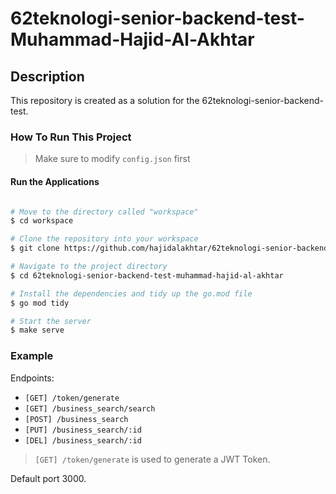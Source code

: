 # 62teknologi-senior-backend-test-Muhammad-Hajid-Al-Akhtar


## Description

This repository is created as a solution for the 62teknologi-senior-backend-test.

### How To Run This Project

> Make sure to modify `config.json` first

#### Run the Applications

```bash

# Move to the directory called "workspace"
$ cd workspace

# Clone the repository into your workspace
$ git clone https://github.com/hajidalakhtar/62teknologi-senior-backend-test-muhammad-hajid-al-akhtar.git

# Navigate to the project directory
$ cd 62teknologi-senior-backend-test-muhammad-hajid-al-akhtar

# Install the dependencies and tidy up the go.mod file
$ go mod tidy

# Start the server 
$ make serve
```



### Example
Endpoints:

* `[GET] /token/generate` 
* `[GET] /business_search/search`
* `[POST] /business_search`
* `[PUT] /business_search/:id`
* `[DEL] /business_search/:id`

>`[GET] /token/generate` is used to generate a JWT Token.

Default port 3000.




